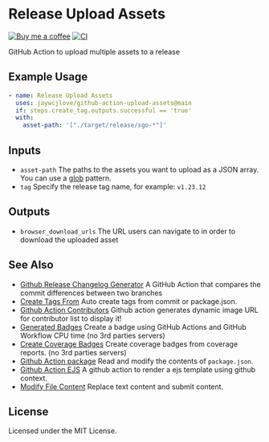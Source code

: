Release Upload Assets
===

[![Buy me a coffee](https://img.shields.io/badge/Buy%20me%20a%20coffee-048754?logo=buymeacoffee)](https://jaywcjlove.github.io/#/sponsor)
[![CI](https://github.com/jaywcjlove/github-action-upload-assets/actions/workflows/ci.yml/badge.svg)](https://github.com/jaywcjlove/github-action-upload-assets/actions/workflows/ci.yml)

GitHub Action to upload multiple assets to a release

## Example Usage

```yml
- name: Release Upload Assets
  uses: jaywcjlove/github-action-upload-assets@main
  if: steps.create_tag.outputs.successful == 'true'
  with:
    asset-path: '["./target/release/sgo-*"]'
```

## Inputs

- `asset-path` The paths to the assets you want to upload as a JSON array. You can use a [glob](https://www.npmjs.com/package/glob) pattern.
- `tag` Specify the release tag name, for example: `v1.23.12`

## Outputs

- `browser_download_urls` The URL users can navigate to in order to download the uploaded asset

## See Also

- [Github Release Changelog Generator](https://github.com/jaywcjlove/changelog-generator) A GitHub Action that compares the commit differences between two branches
- [Create Tags From](https://github.com/jaywcjlove/create-tag-action) Auto create tags from commit or package.json.
- [Github Action Contributors](https://github.com/jaywcjlove/github-action-contributors) Github action generates dynamic image URL for contributor list to display it!
- [Generated Badges](https://github.com/jaywcjlove/generated-badges) Create a badge using GitHub Actions and GitHub Workflow CPU time (no 3rd parties servers)
- [Create Coverage Badges](https://github.com/jaywcjlove/coverage-badges-cli) Create coverage badges from coverage reports. (no 3rd parties servers)
- [Github Action package](https://github.com/jaywcjlove/github-action-package) Read and modify the contents of `package.json`.
- [Github Action EJS](https://github.com/jaywcjlove/github-action-package) A github action to render a ejs template using github context.
- [Modify File Content](https://github.com/jaywcjlove/github-action-modify-file-content) Replace text content and submit content.

## License

Licensed under the MIT License.
